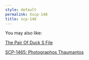 ```yaml
---
style: default
permalink: Xscp-148
title: scp-148
---
```

You may also like:

[The Pair Of Duck S File](http://scp-wiki.net/the-pair-of-duck-s-file)

[SCP-1465: Photographos Thaumantos](http://scp-wiki.net/scp-1465)
